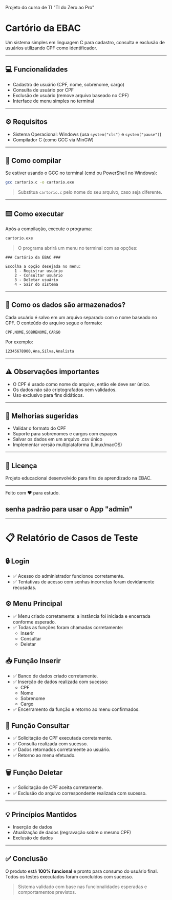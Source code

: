 Projeto do curso de TI "TI do Zero ao Pro"

# Cartório da EBAC

Um sistema simples em linguagem C para cadastro, consulta e exclusão de usuários utilizando CPF como identificador.

---

## :computer: Funcionalidades

- Cadastro de usuário (CPF, nome, sobrenome, cargo)
- Consulta de usuário por CPF
- Exclusão de usuário (remove arquivo baseado no CPF)
- Interface de menu simples no terminal

---

## :gear: Requisitos

- Sistema Operacional: Windows (usa `system("cls")` e `system("pause")`)
- Compilador C (como GCC via MinGW)

---

## :rocket: Como compilar

Se estiver usando o GCC no terminal (cmd ou PowerShell no Windows):

```bash
gcc cartorio.c -o cartorio.exe
```

> Substitua `cartorio.c` pelo nome do seu arquivo, caso seja diferente.

---

## :keyboard: Como executar

Após a compilação, execute o programa:

```bash
cartorio.exe
```

> O programa abrirá um menu no terminal com as opções:

```
### Cartório da EBAC ###

Escolha a opção desejada no menu:
	1 - Registrar usuário
	2 - Consultar usuário
	3 - Deletar usuário
	4 - Sair do sistema
```

---

## :floppy_disk: Como os dados são armazenados?

Cada usuário é salvo em um arquivo separado com o nome baseado no CPF.
O conteúdo do arquivo segue o formato:

```
CPF,NOME,SOBRENOME,CARGO
```

Por exemplo:
```
12345678900,Ana,Silva,Analista
```

---

## :warning: Observações importantes

- O CPF é usado como nome do arquivo, então ele deve ser único.
- Os dados não são criptografados nem validados.
- Uso exclusivo para fins didáticos.

---

## :pencil: Melhorias sugeridas

- Validar o formato do CPF
- Suporte para sobrenomes e cargos com espaços
- Salvar os dados em um arquivo .csv único
- Implementar versão multiplataforma (Linux/macOS)

---

## :page_facing_up: Licença

Projeto educacional desenvolvido para fins de aprendizado na EBAC.

---

Feito com :heart: para estudo.

## senha padrão para usar o App "admin"

---

# :clipboard: Relatório de Casos de Teste

## :lock: Login

- ✅ Acesso do administrador funcionou corretamente.
- ✅ Tentativas de acesso com senhas incorretas foram devidamente recusadas.

## :gear: Menu Principal

- ✅ Menu criado corretamente: a instância foi iniciada e encerrada conforme esperado.
- ✅ Todas as funções foram chamadas corretamente:
  - Inserir
  - Consultar
  - Deletar

## :inbox_tray: Função Inserir

- ✅ Banco de dados criado corretamente.
- ✅ Inserção de dados realizada com sucesso:
  - CPF
  - Nome
  - Sobrenome
  - Cargo
- ✅ Encerramento da função e retorno ao menu confirmados.

## :mag_right: Função Consultar

- ✅ Solicitação de CPF executada corretamente.
- ✅ Consulta realizada com sucesso.
- ✅ Dados retornados corretamente ao usuário.
- ✅ Retorno ao menu efetuado.

## :wastebasket: Função Deletar

- ✅ Solicitação de CPF aceita corretamente.
- ✅ Exclusão do arquivo correspondente realizada com sucesso.

---

## :bulb: Princípios Mantidos

- Inserção de dados
- Atualização de dados (regravação sobre o mesmo CPF)
- Exclusão de dados

---

## :white_check_mark: Conclusão

O produto está **100% funcional** e pronto para consumo do usuário final. Todos os testes executados foram concluídos com sucesso. 

> Sistema validado com base nas funcionalidades esperadas e comportamentos previstos.


